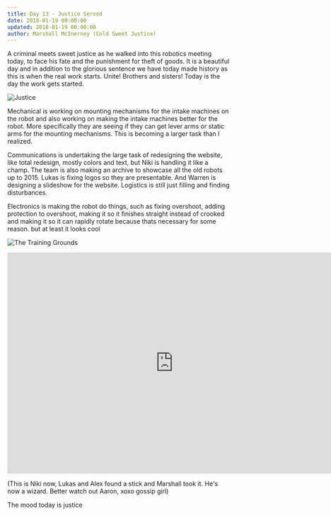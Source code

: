 ```yaml
---
title: Day 13 - Justice Served
date: 2018-01-19 00:00:00
updated: 2018-01-19 00:00:00
author: Marshall McInerney (Cold Sweet Justice)
---
```


A criminal meets sweet justice as he walked into this robotics meeting today, to face his fate and the punishment for theft of goods. It is a beautiful day and in addition to the glorious sentence we have today made history as this is when the real work starts. Unite! Brothers and sisters! Today is the day the work gets started.

![Justice](/images/20180119/themeeting.jpg)

Mechanical is working on mounting mechanisms for the intake machines on the robot and also working on making the intake machines better for the robot. More specifically they are seeing if they can get lever arms or static arms  for the mounting mechanisms. This is becoming a larger task than I realized.


Communications is undertaking the large task of redesigning the website, like total redesign, mostly colors and text, but Niki is handling it like a champ. The team is also making an archive to showcase all the old robots up to 2015. Lukas is fixing logos so they are presentable. And Warren is designing a slideshow for the website. Logistics is still just filling and finding disturbances.

Electronics is making the robot do things, such as fixing overshoot, adding protection to overshoot, making it so it finishes straight instead of crooked and making it so it can rapidly rotate because thats necessary for some reason. but at least it looks cool

![The Training Grounds](/images/20180119/groundtest.JPG)

<embed width="750" height="500"
src="https://www.youtube.com/embed/WBnt6uxIThI">

(This is Niki now, Lukas and Alex found a stick and Marshall took it. He's now a wizard. Better watch out Aaron, xoxo gossip girl)

The mood today is justice
